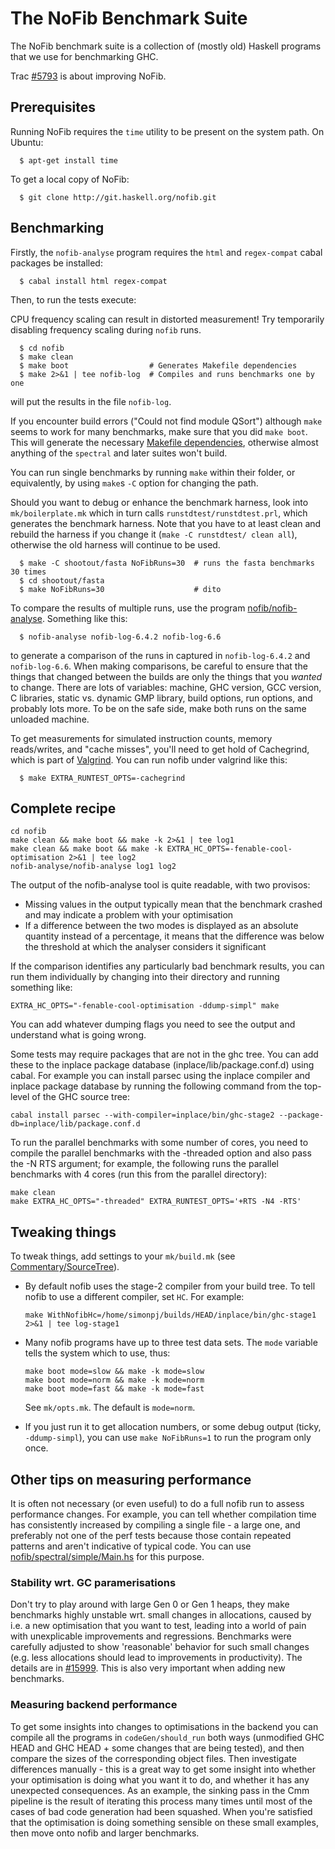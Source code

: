 # The NoFib Benchmark Suite



The NoFib benchmark suite is a collection of (mostly old) Haskell programs that we use for benchmarking GHC. 


Trac [\#5793](https://gitlab.haskell.org/ghc/ghc/issues/5793) is about improving NoFib.

## Prerequisites


Running NoFib requires the `time` utility to be present on the system path. On Ubuntu:

```wiki
  $ apt-get install time
```


To get a local copy of NoFib:


```wiki
  $ git clone http://git.haskell.org/nofib.git
```

## Benchmarking


Firstly, the `nofib-analyse` program requires the `html` and `regex-compat` cabal packages be installed:

```wiki
  $ cabal install html regex-compat
```


Then, to run the tests execute:


CPU frequency scaling can result in distorted measurement! Try temporarily disabling frequency scaling during `nofib` runs.

```wiki
  $ cd nofib
  $ make clean
  $ make boot                  # Generates Makefile dependencies
  $ make 2>&1 | tee nofib-log  # Compiles and runs benchmarks one by one
```


will put the results in the file `nofib-log`. 


If you encounter build errors ("Could not find module QSort") although `make` seems to work for many benchmarks, make sure that you did `make boot`. This will generate the necessary [Makefile dependencies](http://ghc.readthedocs.io/en/latest/separate_compilation.html#dependency-generation), otherwise almost anything of the `spectral` and later suites won't build.


You can run single benchmarks by running `make` within their folder, or equivalently, by using `make`s `-C` option for changing the path.


Should you want to debug or enhance the benchmark harness, look into `mk/boilerplate.mk` which in turn calls `runstdtest/runstdtest.prl`, which generates the benchmark harness. Note that you have to at least clean and rebuild the harness if you change it (`make -C runstdtest/ clean all`), otherwise the old harness will continue to be used.

```wiki
  $ make -C shootout/fasta NoFibRuns=30  # runs the fasta benchmarks 30 times
  $ cd shootout/fasta
  $ make NoFibRuns=30                    # dito
```


To compare the results of multiple runs, use the program
[nofib/nofib-analyse](https://git.haskell.org/nofib.git/tree/HEAD:/nofib-analyse).  Something like this:

```wiki
  $ nofib-analyse nofib-log-6.4.2 nofib-log-6.6
```


to generate a comparison of the runs in captured in `nofib-log-6.4.2`
and `nofib-log-6.6`.  When making comparisons, be careful to ensure
that the things that changed between the builds are only the things
that you *wanted* to change.  There are lots of variables: machine,
GHC version, GCC version, C libraries, static vs. dynamic GMP library,
build options, run options, and probably lots more.  To be on the safe
side, make both runs on the same unloaded machine.


To get measurements for simulated instruction counts, memory reads/writes, and "cache misses",
you'll need to get hold of Cachegrind, which is part of 
[Valgrind](http://valgrind.org). You can run nofib under valgrind like this:

```wiki
  $ make EXTRA_RUNTEST_OPTS=-cachegrind
```

## Complete recipe

```wiki
cd nofib
make clean && make boot && make -k 2>&1 | tee log1
make clean && make boot && make -k EXTRA_HC_OPTS=-fenable-cool-optimisation 2>&1 | tee log2
nofib-analyse/nofib-analyse log1 log2
```


The output of the nofib-analyse tool is quite readable, with two provisos:

- Missing values in the output typically mean that the benchmark crashed and may indicate a problem with your optimisation
- If a difference between the two modes is displayed as an absolute quantity instead of a percentage, it means that the difference was below the threshold at which the analyser considers it significant


If the comparison identifies any particularly bad benchmark results, you can run them individually by changing into their directory and running something like:

```wiki
EXTRA_HC_OPTS="-fenable-cool-optimisation -ddump-simpl" make
```


You can add whatever dumping flags you need to see the output and understand what is going wrong.


Some tests may require packages that are not in the ghc tree. You can add these to the inplace package database (inplace/lib/package.conf.d) using cabal. For example you can install parsec using the inplace compiler and inplace package database by running the following command from the top-level of the GHC source tree:

```wiki
cabal install parsec --with-compiler=inplace/bin/ghc-stage2 --package-db=inplace/lib/package.conf.d
```


To run the parallel benchmarks with some number of cores, you need to compile the parallel benchmarks with the -threaded option and also pass the -N RTS argument; for example, the following runs the parallel benchmarks with 4 cores (run this from the parallel directory):

```wiki
make clean
make EXTRA_HC_OPTS="-threaded" EXTRA_RUNTEST_OPTS='+RTS -N4 -RTS'
```

## Tweaking things


To tweak things, add settings to your `mk/build.mk` (see [Commentary/SourceTree](commentary/source-tree)).

- By default nofib uses the stage-2 compiler from your build tree.  To tell nofib to use a different compiler, set `HC`.  For example:

  ```wiki
  make WithNofibHc=/home/simonpj/builds/HEAD/inplace/bin/ghc-stage1 2>&1 | tee log-stage1
  ```

- Many nofib programs have up to three test data sets. The `mode` variable tells the system which to use, thus:

  ```wiki
  make boot mode=slow && make -k mode=slow
  make boot mode=norm && make -k mode=norm
  make boot mode=fast && make -k mode=fast
  ```

  See `mk/opts.mk`. The default is `mode=norm`.

- If you just run it to get allocation numbers, or some debug output (ticky, `-ddump-simpl`), you can use `make NoFibRuns=1` to run the program only once.

## Other tips on measuring performance


It is often not necessary (or even useful) to do a full nofib run to assess performance changes. For example, you can tell whether compilation time has consistently increased by compiling a single file - a large one, and preferably not one of the perf tests 
because those contain repeated patterns and aren't indicative of typical code.  You can use [nofib/spectral/simple/Main.hs](/trac/ghc/browser/ghc/nofib/spectral/simple/Main.hs) for this purpose.

### Stability wrt. GC paramerisations


Don't try to play around with large Gen 0 or Gen 1 heaps, they make benchmarks highly unstable wrt. small changes in allocations, caused by i.e. a new optimisation that you want to test, leading into a world of pain with unexplicable improvements and regressions. Benchmarks were carefully adjusted to show 'reasonable' behavior for such small changes (e.g. less allocations should lead to improvements in productivity). The details are in [\#15999](https://gitlab.haskell.org/ghc/ghc/issues/15999). This is also very important when adding new benchmarks.

### Measuring backend performance


To get some insights into changes to optimisations in the backend you can compile all the programs in `codeGen/should_run` both ways (unmodified GHC HEAD and GHC HEAD + some changes that are being tested), and then compare the sizes of the corresponding object files.  Then investigate differences manually - this is a great way to get some insight into whether your optimisation is doing what you want it to do, and whether it has any unexpected consequences.  As an example, the sinking pass in the Cmm pipeline is the result of iterating this process many times until most of the cases of bad code generation had been squashed.  When you're satisfied that the optimisation is doing something sensible on these small examples, then move onto nofib and larger benchmarks.
